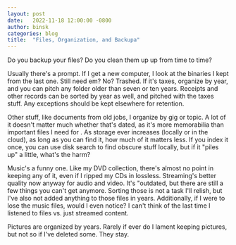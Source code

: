 ```yaml
---
layout: post
date:   2022-11-18 12:00:00 -0800
author: binsk
categories: blog
title:  "Files, Organization, and Backupa"
---
```


Do you backup your files? Do you clean them up up from time to time?

Usually there's a prompt. If I get a new computer, I look at the binaries I kept from the last one. Still need em? No? Trashed. If it's taxes, organize by year, and you can pitch any folder older than seven or ten years. Receipts and other records can be sorted by year as well, and pitched with the taxes stuff. Any exceptions should be kept elsewhere for retention.

Other stuff, like documents from old jobs, I organize by gig or topic. A lot of it doesn't matter much whether that's dated, as it's more memorabilia than important files I need for . As storage ever increases (locally or in the cloud), as long as you can find it, how much of it matters less. If you index it once, you can use disk search to find obscure stuff locally, but if it "piles up" a little, what's the harm?

Music's a funny one. Like my DVD collection, there's almost no point in keeping any of it, even if I ripped my CDs in lossless. Streaming's better quality now anyway for audio and video. It's "outdated, but there are still a few things you can't get anymore. Sorting those is not a task I'll relish, but I've also not added anything to those files in years. Additionally, if I were to lose the music files, would I even notice? I can't think of the last time I listened to files vs. just streamed content.

Pictures are organized by years. Rarely if ever do I lament keeping pictures, but not so if I've deleted some. They stay.
